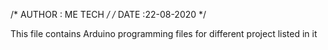 /* AUTHOR : ME TECH */
/* DATE :22-08-2020 */

This file contains Arduino programming files for different project listed in it

